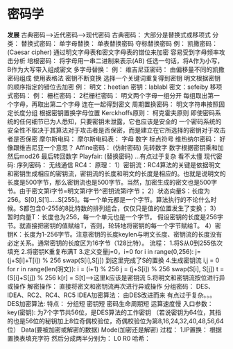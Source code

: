 # 密码学

**发展**
		古典密码-->近代密码-->现代密码
古典密码：
	大部分是替换式或移项式
	分类：
		替换式密码：
			单字母替换：
				单表替换密码
				夺标替换密码
				例：
					凯撒密码：
						(Caesar cipher)
						通过明文字母表和密文字母表的错位来加密
						容易受到字母频率攻击分析
					培根密码：
						将字母用一串二进制来表示(AB)
						任选一句话，将A作为小写，B作为大写带入组成密文
			多字母替换：
				例：
					维吉尼亚密码：
						由偏移量不同的凯撒密码组成
						使用表格法
						密钥不断变换
						选择一个关键词重复得到密钥
						明文根据密钥的顺序指定的错位去加密
						例：
							明文：heetian
							密钥：lablabl
							密文：sefeiby
		移项式密码：
			例：
				栅栏密码：
					2栏栅栏密码：
						明文两个字母一组分开
						每组取出第一个字母，再取出第二个字母
						连在一起得到密文
				周期置换密码：
					明文字符串按照固定长度分组
					根据密钥置换字母位置
	Kerckhoffs原则：
		柯克霍夫原则
		即使密码系统的任何细节已为人悉知，只要密钥未泄露，它也应该是安全的
		一个密码系统的安全性不取决于其算法对于攻击者是否保密，而是建立在它所选择的密钥对于攻击者是否保密
	摩尔斯电码：
		摩尔斯电码表：
			字母
			数字
			标点符号
	维热纳尔密码：
		好像跟维吉尼亚一个意思？
	Affine密码：
		(仿射密码)
		先转数字
		数字根据密钥乘和加然后mod26
		最后转回数字
	Playfair:
		(替换密码)
		...有点过于复杂 看不太懂
现代密码:
	序列密码：
		无线通信
		RC4：
			原理：
				1）密钥流：RC4算法的关键是依据明文和密钥生成相应的密钥流，密钥流的长度和明文的长度是相应的。也就是说明文的长度是500字节，那么密钥流也是500字节。当然，加密生成的密文也是500字节。由于密文第i字节=明文第i字节^密钥流第i字节；
				2）状态向量S：长度为256。S[0],S[1].....S[255]。每一个单元都是一个字节。算法执行的不论什么时候。S都包含0-255的8比特数的排列组合，仅仅只是值的位置发生了变换；
				3）暂时向量T：长度也为256，每一个单元也是一个字节。
					假设密钥的长度是256字节。就直接把密钥的值赋给T，否则，轮转地将密钥的每一个字节赋给T。
				4）密钥K：长度为1-256字节。注意密钥的长度keylen与明文长度、密钥流的长度没有必定关系。通常密钥的长度区为16字节（128比特）。
			流程：
				1.将S从0到255依次填充
				2.将密钥K重复布满T
				3.定义变量j=0，i=0
					for i in range(0,256):
						j=(j+S[i]+T[i]) % 256
						swap(S[i],S[j])
					到这里完成了S的置换
				4.生成密钥流
					i,j = 0
					for r in range(len(明文)):
						i = (i+1) % 256
						j = (j+S[i]) % 256
						swap(S[i], S[j])
						t = (S[i]+S[j]) % 256
						k[r] = S[t]-->这里k应该是密钥流
				5.将明文和密钥流按位进行异或操作
			解密操作：
				直接将密文和密钥流再次进行异或操作
	分组密码：
		DES、IDEA、RC2、RC4、RC5
		IDEA加密算法：
			由DES改进而来
			有点过于复杂。。。
		DES加密算法:
			特点：
				分组短
				密钥短
				密码生命周期短
				运算速度慢
			入口参数：
				key(密钥):
					为7个字节共56位，是DES算法的工作密钥
					（若说密钥为64位，其指的也是56位的秘钥加上8位奇偶校验位，奇偶校验位为第8,16,24,32,40,48,56,64位）
				Data(要被加密或解密的数据)
				Mode(加密还是解密)
			过程：
				1.IP置换：
					根据置换表填充字符
					然后分成两半分别为：
						L0
						R0
	哈希：
		
		
		
		
		